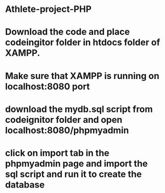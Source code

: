 # Athlete-project-PHP

# Download the code and place codeingitor folder in htdocs folder of XAMPP.

# Make sure that XAMPP is running on localhost:8080 port

# download the mydb.sql script from codeignitor folder and open localhost:8080/phpmyadmin 

# click on import tab in the phpmyadmin page and import the sql script and run it to create the database

